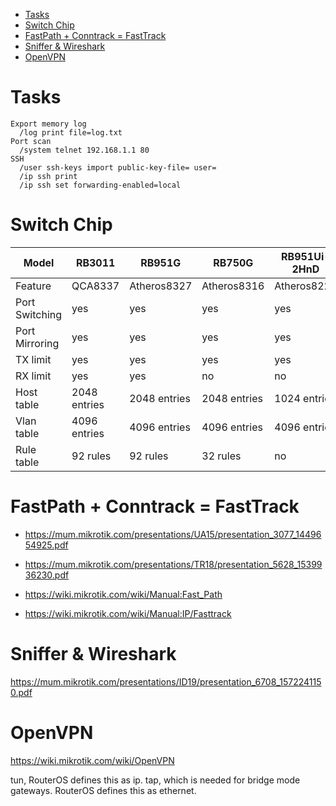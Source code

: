 <!-- TOC -->

- [Tasks](#tasks)
- [Switch Chip](#switch-chip)
- [FastPath + Conntrack = FastTrack](#fastpath--conntrack--fasttrack)
- [Sniffer & Wireshark](#sniffer--wireshark)
- [OpenVPN](#openvpn)

<!-- /TOC -->

# Tasks

    Export memory log
      /log print file=log.txt
    Port scan
      /system telnet 192.168.1.1 80
    SSH
      /user ssh-keys import public-key-file= user=
      /ip ssh print
      /ip ssh set forwarding-enabled=local

# Switch Chip
|Model|RB3011 |RB951G|RB750G|RB951Ui-2HnD|RB951-2n|RB750Gr3|
|---|---|---|---|---|---|---|
|Feature|QCA8337|Atheros8327|Atheros8316|Atheros8227|Atheros7240|MT7621|
|Port Switching|yes|yes|yes|yes|yes|yes|
|Port Mirroring|yes|yes|yes|yes|yes|yes|
|TX limit|yes|yes|yes|yes|yes|no|
|RX limit|yes|yes|no|no|no|no|
|Host table|2048 entries|2048 entries|2048 entries|1024 entries|2048 entries|2048 entries|
|Vlan table|4096 entries|4096 entries|4096 entries|4096 entries|16 entries|no|
|Rule table|92 rules|92 rules|32 rules|no|no|no|


# FastPath + Conntrack = FastTrack
- https://mum.mikrotik.com/presentations/UA15/presentation_3077_1449654925.pdf
- https://mum.mikrotik.com/presentations/TR18/presentation_5628_1539936230.pdf

- https://wiki.mikrotik.com/wiki/Manual:Fast_Path
- https://wiki.mikrotik.com/wiki/Manual:IP/Fasttrack

# Sniffer & Wireshark
https://mum.mikrotik.com/presentations/ID19/presentation_6708_1572241150.pdf

# OpenVPN
https://wiki.mikrotik.com/wiki/OpenVPN

  tun, RouterOS defines this as ip.
  tap, which is needed for bridge mode gateways. RouterOS defines this as ethernet.